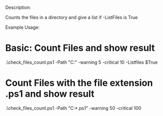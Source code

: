 Description:

Counts the files in a directory and give a list if -ListFiles is True

Example Usage:
# Basic: Count Files and show result
.\check_files_count.ps1 -Path "C:\" -warning 5 -critical 10 -Listfiles $True

# Count Files with the file extension .ps1 and show result
.\check_files_count.ps1 -Path "C:\*.ps1" -warning 50 -critical 100
